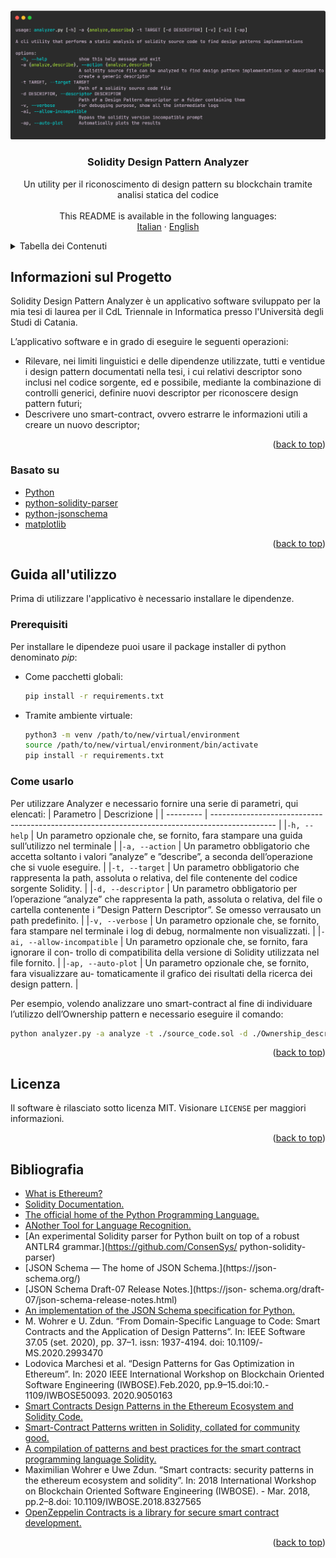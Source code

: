<a name="readme-top"></a>

<br />
<div align="center">
  <a href="https://github.com/LightDestory/SolidityDesignPatternAnalyzer">
    <img src="thesis_document/components/images/analyzer-tooltip.png" alt="Preview">
  </a>
<h3 align="center">Solidity Design Pattern Analyzer</h3>

  <p align="center">
    Un utility per il riconoscimento di design pattern su blockchain tramite analisi statica del codice
    <br />
    <br />
    This README is available in the following languages:
    <br />
    <a href="README.md">Italian</a>
    ·
    <a href="README.en.md">English</a>
</div>

<details>
  <summary>Tabella dei Contenuti</summary>
  <ol>
    <li>
      <a href="#informazioni-sul-progetto">Informazioni sul Progetto</a>
      <ul>
        <li><a href="#basato-su">Basato su</a></li>
      </ul>
    </li>
    <li>
      <a href="#guida-allutilizzo">Guida all'utilizzo</a>
      <ul>
        <li><a href="#prerequisiti">Prerequisiti</a></li>
        <li><a href="#come-usarlo">Come usarlo</a></li>
      </ul>
    </li>
    <li><a href="#licenza">Licenza</a></li>
    <li><a href="#bibliografia">Bibliografia</a></li>
  </ol>
</details>


## Informazioni sul Progetto

Solidity Design Pattern Analyzer è un applicativo software sviluppato per la mia tesi di laurea per il CdL Triennale in Informatica presso l'Università degli Studi di Catania.

L’applicativo software e in grado di eseguire le seguenti operazioni:
- Rilevare, nei limiti linguistici e delle dipendenze utilizzate, tutti e ventidue i design pattern documentati nella tesi, i cui relativi descriptor sono inclusi nel codice sorgente, ed e possibile, mediante la combinazione di controlli generici, definire nuovi descriptor per riconoscere design pattern futuri;
- Descrivere uno smart-contract, ovvero estrarre le informazioni utili a creare un
nuovo descriptor;

<p align="right">(<a href="#readme-top">back to top</a>)</p>



### Basato su

* [Python](https://www.python.org/)
* [python-solidity-parser](https://github.com/ConsenSys/python-solidity-parser)
* [python-jsonschema](https://github.com/python-jsonschema/jsonschema)
* [matplotlib](https://github.com/matplotlib/matplotlib)

<p align="right">(<a href="#readme-top">back to top</a>)</p>


## Guida all'utilizzo

Prima di utilizzare l'applicativo è necessario installare le dipendenze.

### Prerequisiti

Per installare le dipendeze puoi usare il package installer di python denominato _pip_:
* Come pacchetti globali:
  ```sh
  pip install -r requirements.txt
  ```
* Tramite ambiente virtuale:
  ```sh
  python3 -m venv /path/to/new/virtual/environment
  source /path/to/new/virtual/environment/bin/activate
  pip install -r requirements.txt
  ```

### Come usarlo

Per utilizzare Analyzer e necessario fornire una serie di parametri, qui elencati:
| Parametro | Descrizione |
| --------- | ---------------------------------------------------------------------------------------------- |
|`-h, --help` | Un  parametro opzionale che, se fornito, fara stampare una guida sull’utilizzo nel terminale |
|`-a, --action` | Un  parametro obbligatorio che accetta soltanto i valori ”analyze” e ”describe”, a seconda dell’operazione che si vuole eseguire. |
|`-t, --target` | Un  parametro obbligatorio che rappresenta la path, assoluta o relativa, del file contenente del codice sorgente Solidity. |
|`-d, --descriptor` | Un  parametro obbligatorio per l’operazione ”analyze” che rappresenta la path, assoluta o relativa, del file o cartella contenente i ”Design Pattern Descriptor”. Se omesso verrausato un path predefinito. |
|`-v, --verbose` | Un  parametro opzionale che, se fornito, fara stampare nel terminale i log di debug, normalmente non visualizzati. |
|`-ai, --allow-incompatible` | Un  parametro opzionale che, se fornito, fara ignorare il con- trollo di compatibilita della versione di Solidity utilizzata nel file fornito. |
|`-ap, --auto-plot` | Un  parametro opzionale che, se fornito, fara visualizzare au- tomaticamente il grafico dei risultati della ricerca dei design pattern. |

Per esempio, volendo analizzare uno smart-contract al fine di individuare l’utilizzo dell’Ownership pattern e necessario eseguire il comando:

  ```sh
  python analyzer.py -a analyze -t ./source_code.sol -d ./Ownership_descriptor.json
  ```

<p align="right">(<a href="#readme-top">back to top</a>)</p>


## Licenza

Il software è rilasciato sotto licenza MIT. Visionare `LICENSE` per maggiori informazioni.

<p align="right">(<a href="#readme-top">back to top</a>)</p>


## Bibliografia

- [What is Ethereum?](https://ethereum.org/it/what-is-ethereum/)
- [Solidity Documentation.](https://docs.soliditylang.org/)
- [The official home of the Python Programming Language.](https://www.python.org/)
- [ANother Tool for Language Recognition.](https://www.antlr.org/)
- [An experimental Solidity parser for Python built on top of a robust ANTLR4 grammar.](https://github.com/ConsenSys/ python-solidity-parser)
- [JSON Schema — The home of JSON Schema.](https://json- schema.org/)
- [JSON Schema Draft-07 Release Notes.](https://json- schema.org/draft-07/json-schema-release-notes.html)
- [An implementation of the JSON Schema specification for Python.](https://github.com/python-jsonschema/jsonschema)
- M. Wohrer e U. Zdun. “From Domain-Specific Language to Code: Smart Contracts and the Application of Design Patterns”. In: IEEE Software 37.05 (set. 2020), pp. 37–1.  issn: 1937-4194. doi: 10.1109/- MS.2020.2993470
- Lodovica Marchesi et al. “Design Patterns for Gas Optimization in Ethereum”. In: 2020 IEEE International Workshop on Blockchain Oriented Software Engineering (IWBOSE).Feb.2020, pp.9–15.doi:10.- 1109/IWBOSE50093. 2020.9050163
- [Smart Contracts Design Patterns in the Ethereum Ecosystem and Solidity Code.](https://github.com/maxwoe/solidity_patterns)
- [Smart-Contract Patterns written in Solidity, collated for community good.](https://github.com/cjgdev/smart-contract-patterns)
- [A compilation of patterns and best practices for the smart contract programming language Solidity.](https://github.com/fravoll/solidity-patterns)
- Maximilian Wohrer e Uwe Zdun. “Smart contracts: security patterns in the ethereum ecosystem and solidity”. In: 2018 International Workshop on Blockchain Oriented Software Engineering (IWBOSE). - Mar. 2018, pp.2–8.doi: 10.1109/IWBOSE.2018.8327565
- [OpenZeppelin Contracts is a library for secure smart contract development.](https://github.com/OpenZeppelin/openzeppelin-contracts)

<p align="right">(<a href="#readme-top">back to top</a>)</p>
